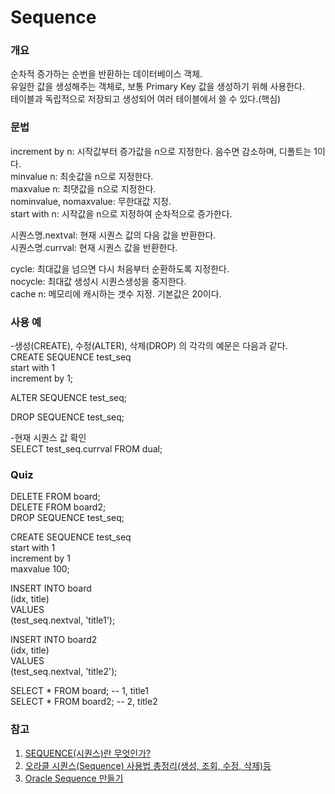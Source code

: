 # Sequence  
  
### 개요  
순차적 증가하는 순번을 반환하는 데이터베이스 객체.  
유일한 값을 생성해주는 객체로, 보통 Primary Key 값을 생성하기 위해 사용한다.  
테이블과 독립적으로 저장되고 생성되어 여러 테이블에서 쓸 수 있다.(핵심)  
  
  
### 문법  
increment by n: 시작값부터 증가값을 n으로 지정한다. 음수면 감소하며, 디폴트는 1이다.  
minvalue n: 최솟값을 n으로 지정한다.  
maxvalue n: 최댓값을 n으로 지정한다.  
nominvalue, nomaxvalue: 무한대값 지정.  
start with n: 시작값을 n으로 지정하여 순차적으로 증가한다.  
  
시퀀스명.nextval: 현재 시퀀스 값의 다음 값을 반환한다.  
시퀀스명.currval: 현재 시퀀스 값을 반환한다.  
  
cycle: 최대값을 넘으면 다시 처음부터 순환하도록 지정한다.  
nocycle: 최대값 생성시 시퀀스생성을 중지한다.  
cache n: 메모리에 캐시하는 갯수 지정. 기본값은 20이다.  
  
  
### 사용 예  
-생성(CREATE), 수정(ALTER), 삭제(DROP) 의 각각의 예문은 다음과 같다.  
CREATE SEQUENCE test_seq  
start with 1  
increment by 1;  
  
ALTER SEQUENCE test_seq;  
  
DROP SEQUENCE test_seq;  
  
  
-현재 시퀀스 값 확인  
SELECT test_seq.currval FROM dual;  
  
  
### Quiz  
DELETE FROM board;  
DELETE FROM board2;  
DROP SEQUENCE test_seq;  
  
CREATE SEQUENCE test_seq  
start with 1  
increment by 1  
maxvalue 100;  
  
INSERT INTO board  
(idx, title)  
VALUES  
(test_seq.nextval, 'title1');  
  
INSERT INTO board2  
(idx, title)  
VALUES  
(test_seq.nextval, 'title2');  
  
SELECT * FROM board;  -- 1, title1  
SELECT * FROM board2;  -- 2, title2  
  
  
### 참고  
1. [SEQUENCE(시퀀스)란 무엇인가?](https://pongshowng.tistory.com/10)  
2. [오라클 시퀀스(Sequence) 사용법 총정리(생성, 조회, 수정, 삭제)등](https://coding-factory.tistory.com/420)  
3. [Oracle Sequence 만들기](https://offbyone.tistory.com/239)  